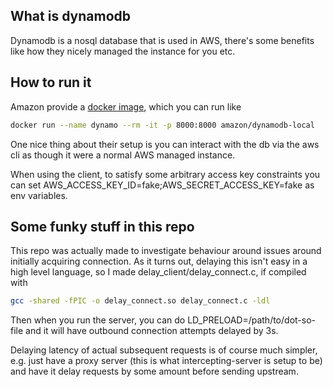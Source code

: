 ## What is dynamodb

Dynamodb  is a nosql database that is used in AWS, there's some benefits like how they nicely managed the instance for you etc.

## How to run it

Amazon provide a [docker image](https://hub.docker.com/r/amazon/dynamodb-local), which you can run like

```bash
docker run --name dynamo --rm -it -p 8000:8000 amazon/dynamodb-local
```

One nice thing about their setup is you can interact with the db via the aws cli as though it were a normal AWS managed instance.

When using the client, to satisfy some arbitrary access key constraints you can set AWS_ACCESS_KEY_ID=fake;AWS_SECRET_ACCESS_KEY=fake as env variables.

## Some funky stuff in this repo
This repo was actually made to investigate behaviour around issues around initially acquiring connection. As it turns out, delaying this isn't easy in a high level language, so I made delay_client/delay_connect.c, if compiled with

```bash
gcc -shared -fPIC -o delay_connect.so delay_connect.c -ldl
```

Then when you run the server, you can do LD_PRELOAD=/path/to/dot-so-file and it will have outbound connection attempts delayed by 3s.

Delaying latency of actual subsequent requests is of course much simpler, e.g. just have a proxy server (this is what intercepting-server is setup to be) and have it delay requests by some amount before sending upstream.